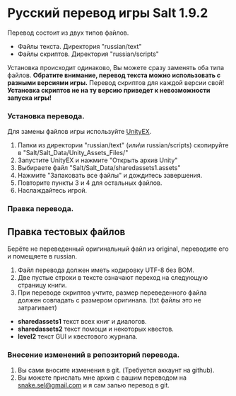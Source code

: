 # Русский перевод игры Salt 1.9.2

Перевод состоит из двух типов файлов.
* Файлы текста. Директория "russian/text"
* Файлы скриптов. Директория "russian/scripts"

Установка происходит одинаково, Вы можете сразу заменять оба типа файлов.
**Обратите внимание, перевод текста можно использовать с разными версиями игры.**
Перевод скриптов для каждой версии свой! **Установка скриптов не на ту версию приведет к невозможности запуска игры!**

### Установка перевода.
Для замены файлов игры используйте [UnityEX](http://www.zoneofgames.ru/forum/index.php?showtopic=36240).

1. Папки из директории "russian/text" (или\и russian/scripts) скопируйте в "Salt/Salt_Data/Unity_Assets_Files/"
2. Запустите UnityEX и нажмите "Открыть архив Unity"
3. Выбираете файл "Salt/Salt_Data/sharedassets1.assets"
4. Нажмите "Запаковать все файлы" и дождитесь завершения.
5. Повторите пункты 3 и 4 для остальных файлов.
6. Наслаждайтесь игрой.

### Правка перевода.
## Правка тестовых файлов
Берёте не переведенный оригинальный файл из original, переводите его и помещяете в russian.

1. Файл перевода должен иметь кодировку UTF-8 без BOM.
2. Две пустые строки в тексте означают переход на следующую страницу книги.
3. При переводе скриптов учтите, размер переведенного файла должен совпадать с размером оригинала. (txt файлы это не затрагивает)

* **sharedassets1** текст всех книг и диалогов.
* **sharedassets2** текст помощи и некоторых квестов.
* **level2** текст GUI и квестового журнала.

### Внесение изменений в репозиторий перевода.
1. Вы сами вносите изменения в git. (Требуется аккаунт на github).
2. Вы можете прислать мне архив с вашим переводом на snake.sel@gmail.com и я сам залью перевод в git.

